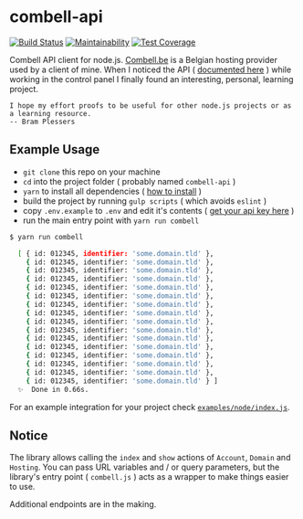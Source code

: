 # combell-api

[![Build Status](https://travis-ci.org/webdevotion/combell-api.svg?branch=master)](https://travis-ci.org/webdevotion/combell-api) [![Maintainability](https://api.codeclimate.com/v1/badges/525726483964f3c5d438/maintainability)](https://codeclimate.com/github/webdevotion/combell-api/maintainability) [![Test Coverage](https://api.codeclimate.com/v1/badges/525726483964f3c5d438/test_coverage)](https://codeclimate.com/github/webdevotion/combell-api/test_coverage)

Combell API client for node.js. [Combell.be](https://combell.be) is a Belgian hosting provider used by a client of mine. When I noticed the API ( [documented here](https://api.combell.com/v2/documentation) ) while working in the control panel I finally found an interesting, personal, learning project.

    I hope my effort proofs to be useful for other node.js projects or as a learning resource.
    -- Bram Plessers

## Example Usage

- `git clone` this repo on your machine
- `cd` into the project folder ( probably named `combell-api` )
- `yarn` to install all dependencies ( [how to install](https://yarnpkg.com/lang/en/docs/install/) )
- build the project by running `gulp scripts` ( which avoids `eslint` )
- copy `.env.example` to `.env` and edit it's contents ( [get your api key here](https://my.combell.com) )
- run the main entry point with `yarn run combell` 

```bash
$ yarn run combell

  [ { id: 012345, identifier: 'some.domain.tld' },
    { id: 012345, identifier: 'some.domain.tld' },
    { id: 012345, identifier: 'some.domain.tld' },
    { id: 012345, identifier: 'some.domain.tld' },
    { id: 012345, identifier: 'some.domain.tld' },
    { id: 012345, identifier: 'some.domain.tld' },
    { id: 012345, identifier: 'some.domain.tld' },
    { id: 012345, identifier: 'some.domain.tld' },
    { id: 012345, identifier: 'some.domain.tld' },
    { id: 012345, identifier: 'some.domain.tld' },
    { id: 012345, identifier: 'some.domain.tld' },
    { id: 012345, identifier: 'some.domain.tld' },
    { id: 012345, identifier: 'some.domain.tld' },
    { id: 012345, identifier: 'some.domain.tld' },
    { id: 012345, identifier: 'some.domain.tld' },
    { id: 012345, identifier: 'some.domain.tld' } ]
  ✨  Done in 0.66s.
```

For an example integration for your project check [`examples/node/index.js`](https://github.com/webdevotion/combell-api/blob/master/examples/node/index.js).

## Notice

The library allows calling the `index` and `show` actions of `Account`, `Domain` and `Hosting`.  You can pass URL variables and / or query parameters, but the library's entry point ( `combell.js` ) acts as a wrapper to make things easier to use.

Additional endpoints are in the making.
